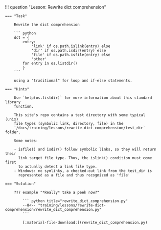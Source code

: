 !!! question "Lesson: Rewrite dict comprehension"

    === "Task" 
    
        Rewrite the dict comprehension

        ``` python
        dct = {
            entry:
                'link' if os.path.islink(entry) else
                'dir' if os.path.isdir(entry) else
                'file' if os.path.isfile(entry) else
                'other'
            for entry in os.listdir()
            }
        ```

        using a "traditional" for loop and if-else statements.

    === "Hints"

        Use `help(os.listdir)` for more information about this standard library
        function.

        This site's repo contains a test directory with some typical (unix)
        file types (symbolic link, directory, file) in the
        `/docs/training/lessons/rewrite-dict-comprehension/test_dir` folder.

        Some notes:

        - isfile() and isdir() follow symbolic links, so they will return their
          link target file type. Thus, the islink() condition must come first
          to actually detect a link file type.
        - Windows: no symlinks, a checked-out link from the test_dir is
          represented as a file and thus recognized as 'file'

    === "Solution"

        ??? example "*Really* take a peek now?"

            ``` python title="rewrite_dict_comprehension.py"
            --8<-- "training/lessons/rewrite-dict-comprehension/rewrite_dict_comprehension.py"
            ```

            [:material-file-download:](rewrite_dict_comprehension.py)
